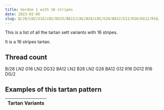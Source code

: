 ```yaml
---
title: Gordon 1 with 16 stripes
date: 2023-02-05
slug: B/28/LN2/G16/LN2/DG32/BA12/LN2/B28/LN2/G28/BA12/G12/R16/DG12/R16/DG/2
---
```

This is a list of all the tartan sett variants with 16 stripes.

It is a 16 stripes tartan.


## Thread count
B/28 LN2 G16 LN2 DG32 BA12 LN2 B28 LN2 G28 BA12 G12 R16 DG12 R16 DG/2

## Examples of this tartan pattern

| Tartan Variants |
|---------------|
